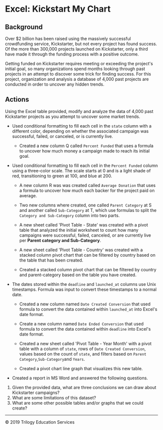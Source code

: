 # Excel: Kickstart My Chart

## Background

Over $2 billion has been raised using the massively successful crowdfunding service, Kickstarter, but not every project has found success. Of the more than 300,000 projects launched on Kickstarter, only a third have made it through the funding process with a positive outcome.

Getting funded on Kickstarter requires meeting or exceeding the project's initial goal, so many organizations spend months looking through past projects in an attempt to discover some trick for finding success. For this project, organization and analysis a database of 4,000 past projects are conducted in order to uncover any hidden trends.

## Actions


Using the Excel table provided, modify and analyze the data of 4,000 past Kickstarter projects as you attempt to uncover some market trends.

* Used conditional formatting to fill each cell in the `state` column with a different color, depending on whether the associated campaign was successful, failed, or canceled, or is currently live.

  * Created a new column Q called `Percent Funded` that uses a formula to uncover how much money a campaign made to reach its initial goal.

* Used conditional formatting to fill each cell in the `Percent Funded` column using a three-color scale. The scale starts at 0 and is a light shade of red, transitioning to green at 100, and blue at 200.

  * A new column R was was created called `Average Donation` that uses a formula to uncover how much each backer for the project paid on average.

  * Two new columns where created, one called `Parent Category` at S and another called `Sub-Category` at T, which use formulas to split the `Category and Sub-Category` column into two parts.

  * A new sheet called 'Pivot Table - State' was created with a pivot table that analyzed the initial worksheet to count how many campaigns were successful, failed, canceled, or are currently live per **Parent category and Sub-Category**.

  * A new sheet called 'Pivot Table - Country' was created with a stacked column pivot chart that can be filtered by country based on the table that has been created.

  * Created a stacked column pivot chart that can be filtered by country and parent-category based on the table you have created.

* The dates stored within the `deadline` and `launched_at` columns use Unix timestamps. Formula was input to convert these timestamps to a normal date.

  * Created a new column named `Date Created Conversion` that used formula to convert the data contained within `launched_at` into Excel's date format.

  * Create a new column named `Date Ended Conversion` that used formula to convert the data contained within `deadline` into Excel's date format.

  * Created a new sheet called 'Pivot Table - Year Month' with a pivot table with a column of `state`, rows of `Date Created Conversion`, values based on the count of `state`, and filters based on `Parent Category`,`Sub-Category`and `Years`.

  * Created a pivot chart line graph that visualizes this new table.

* Created a report in MS Word and answered the following questions.

1. Given the provided data, what are three conclusions we can draw about Kickstarter campaigns?
2. What are some limitations of this dataset?
3. What are some other possible tables and/or graphs that we could create?

- - -

© 2019 Trilogy Education Services